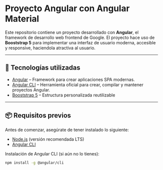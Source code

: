 # Proyecto Angular con Angular Material

Este repositorio contiene un proyecto desarrollado con **Angular**, el framework de desarrollo web frontend de Google. El proyecto hace uso de **Booststrap 5** para implementar una interfaz de usuario moderna, accesible y responsive, haciendola atractiva al usuario.

---

## 🚀 Tecnologías utilizadas

- [Angular](https://angular.io/) – Framework para crear aplicaciones SPA modernas.
- [Angular CLI](https://angular.io/cli) – Herramienta oficial para crear, compilar y mantener proyectos Angular.
- [Booststrap 5](https://getbootstrap.com/) – Estructura personalizada reutilizable

---


## 📦 Requisitos previos

Antes de comenzar, asegúrate de tener instalado lo siguiente:

- [Node.js](https://nodejs.org/) (versión recomendada LTS)
- [Angular CLI](https://angular.io/cli)

Instalación de Angular CLI (si aún no lo tienes):

```bash
npm install -g @angular/cli

